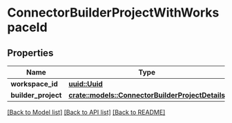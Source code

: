 # ConnectorBuilderProjectWithWorkspaceId

## Properties

Name | Type | Description | Notes
------------ | ------------- | ------------- | -------------
**workspace_id** | [**uuid::Uuid**](uuid::Uuid.md) |  | 
**builder_project** | [**crate::models::ConnectorBuilderProjectDetails**](ConnectorBuilderProjectDetails.md) |  | 

[[Back to Model list]](../README.md#documentation-for-models) [[Back to API list]](../README.md#documentation-for-api-endpoints) [[Back to README]](../README.md)


